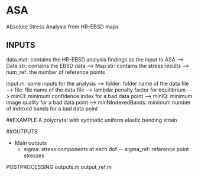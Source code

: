# ASA
Absolute Stress Analysis from HR-EBSD maps

## INPUTS
data.mat: contains the HR-EBSD analysis findings as the input to ASA
--> Data.str: contains the EBSD data
--> Map.str: contains the stress results
--> num_ref: the number of reference points

input.m: some inputs for the analysis
--> folder: folder name of the data file
--> file: file name of the data file
--> lambda: penalty factor for equilibrium
--> minCI: minimum confidence index for a bad data point
--> minIQ: minimum image quality for a bad data point
--> minNIndexedBands: minimum number of indexed bands for a bad data point

##EXAMPLE
A polycrytal with synthetic uniform elastic bending strain

##OUTPUTS
- Main outputs
  - sigma: stress components at each dof
-- sigma_ref: reference point stresses

POSTPROCESSING
outputs.m
output_ref.m
